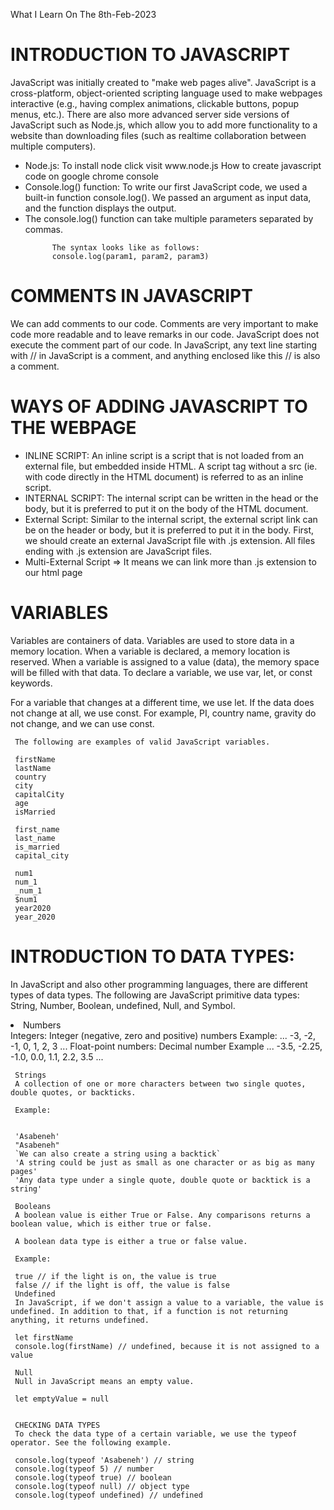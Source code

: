What I Learn On The 8th-Feb-2023

# INTRODUCTION TO JAVASCRIPT

<p>JavaScript was initially created to "make web pages alive". JavaScript is a cross-platform, object-oriented scripting language used to make webpages interactive (e.g., having complex animations, clickable buttons, popup menus, etc.). There are also more advanced server side versions of JavaScript such as Node.js, which allow you to add more functionality to a website than downloading files (such as realtime collaboration between multiple computers).</p>
   <ul>
    <li> Node.js: To install node click visit www.node.js   
     How to create javascript code on google chrome console
    </li>
     <li>Console.log() function: To write our first JavaScript code, we used a built-in function console.log(). We passed an argument as input data, and the function displays the output. </li>
   <li> The console.log() function can take multiple parameters separated by commas.</li>
   
          
          The syntax looks like as follows:
          console.log(param1, param2, param3)
          
   </ul>
   
   # COMMENTS IN JAVASCRIPT

<p>We can add comments to our code. Comments are very important to make code more readable and to leave remarks in our code. JavaScript does not execute the comment part of our code. In JavaScript, any text line starting with // in JavaScript is a comment, and anything enclosed like this // is also a comment.</p>

  # WAYS OF ADDING JAVASCRIPT TO THE WEBPAGE
  <ul>
    <li> INLINE SCRIPT: An inline script is a script that is not loaded from an external file, but embedded inside HTML. A script tag without a src (ie. with code directly in the HTML document) is referred to as an inline script. 
    </li>
    <li> INTERNAL SCRIPT: The internal script can be written in the head or the body, but it is preferred to put it on the body of the HTML document.
    </li>
    <li> External Script: Similar to the internal script, the external script link can be on the header or body, but it is preferred to put it in the body. First, we should create an external JavaScript file with .js extension. All files ending with .js extension are JavaScript files.
    </li>
    <li>Multi-External Script => It means we can link more than .js extension to our html page</li>
  </ul>


   # VARIABLES
     
<p> Variables are containers of data. Variables are used to store data in a memory location. When a variable is declared, a memory location is reserved. When a variable is assigned to a value (data), the memory space will be filled with that data. To declare a variable, we use var, let, or const keywords.</p>

<p>For a variable that changes at a different time, we use let. If the data does not change at all, we use const. For example, PI, country name, gravity do not change, and we can use const.</p>

     The following are examples of valid JavaScript variables.

     firstName
     lastName
     country
     city
     capitalCity
     age
     isMarried

     first_name
     last_name
     is_married
     capital_city

     num1
     num_1
     _num_1
     $num1
     year2020
     year_2020

 
# INTRODUCTION TO DATA TYPES:

<p>In JavaScript and also other programming languages, there are different types of data types. The following are JavaScript primitive data types: String, Number, Boolean, undefined, Null, and Symbol.</p>

<li>Numbers</li>
     Integers: Integer (negative, zero and positive) numbers Example: ... -3, -2, -1, 0, 1, 2, 3 ...
     Float-point numbers: Decimal number Example ... -3.5, -2.25, -1.0, 0.0, 1.1, 2.2, 3.5 ...

     Strings
     A collection of one or more characters between two single quotes, double quotes, or backticks.

     Example:


     'Asabeneh'
     "Asabeneh" 
     `We can also create a string using a backtick`
     'A string could be just as small as one character or as big as many pages'
     'Any data type under a single quote, double quote or backtick is a string'

     Booleans
     A boolean value is either True or False. Any comparisons returns a boolean value, which is either true or false.

     A boolean data type is either a true or false value.

     Example:

     true // if the light is on, the value is true
     false // if the light is off, the value is false
     Undefined
     In JavaScript, if we don't assign a value to a variable, the value is undefined. In addition to that, if a function is not returning anything, it returns undefined.

     let firstName
     console.log(firstName) // undefined, because it is not assigned to a value 
     
     Null
     Null in JavaScript means an empty value.

     let emptyValue = null


     CHECKING DATA TYPES
     To check the data type of a certain variable, we use the typeof operator. See the following example.

     console.log(typeof 'Asabeneh') // string
     console.log(typeof 5) // number
     console.log(typeof true) // boolean
     console.log(typeof null) // object type
     console.log(typeof undefined) // undefined
